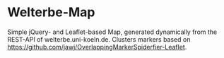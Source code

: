 # Welterbe-Map
Simple jQuery- and Leaflet-based Map, generated dynamically from the REST-API of welterbe.uni-koeln.de. Clusters markers based on https://github.com/jawj/OverlappingMarkerSpiderfier-Leaflet.
